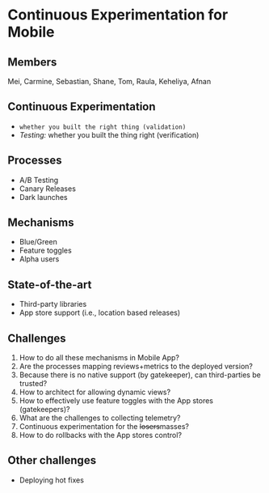 # Continuous Experimentation for Mobile

## Members
Mei, Carmine, Sebastian, Shane, Tom, Raula, Keheliya, Afnan

## Continuous Experimentation
- `whether you built the right thing (validation)`
- *Testing:* whether you built the thing right (verification)

## Processes
- A/B Testing
- Canary Releases
- Dark launches

## Mechanisms
- Blue/Green
- Feature toggles
- Alpha users

## State-of-the-art
- Third-party libraries
- App store support (i.e., location based releases)

## Challenges
1. How to do all these mechanisms in Mobile App?
2. Are the processes mapping reviews+metrics to the deployed version?
3. Because there is no native support (by gatekeeper), can third-parties be trusted?
4. How to architect for allowing dynamic views?
5. How to effectively use feature toggles with the App stores (gatekeepers)?
6. What are the challenges to collecting telemetry?
7. Continuous experimentation for the ~~losers~~masses?
8. How to do rollbacks with the App stores control?

## Other challenges
- Deploying hot fixes
